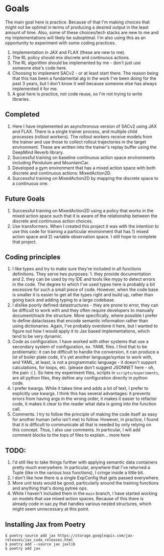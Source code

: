# Goals

The main goal here is practice. Because of that I'm making choices that might not be optimal in terms
of producing a desired output in the least amount of time. Also, some of these choices/tech stacks are new to me
and my implementations will likely be suboptimal. I'm also using this as an opportunity to experiment
with some coding practices.


1. Implementation in JAX and FLAX (these are new to me).
2. The RL policy should mix discrete and continuous actions.
3. The RL algorithm should be implemented by me - don't just use someone else's code here.
4. Choosing to implement SACv2 - or at least start there. The reason being that this has been a fundamental alg in the
work I've been doing for the past 3 years, but I don't know it well because someone else has always implemented it for
me.
5. A goal here is practice, not code reuse, so I'm not trying to write libraries.

## Completed

1. Here I have implemented an asynchronous version of SACv2 using JAX and FLAX. There is a single trainer process, and
multiple child processes (rollout workers). The rollout workers receive models from the trainer and use
those to collect rollout trajectories in the target environment. These are written into the trainer's replay 
buffer using the DeepMind Reverb library.
2. Successful training on baseline continuous action space environments including Pendulum and MountainCar.
3. Developed a gym environment that has a mixed action space with both discrete and continuous actions: MixedAction2D.
4. Successful training on MixedAction2D by mapping the discrete space to a continuous one.

## Future Goals

1. Successful training on MixedAction2D using a policy that works in the mixed action space such that it is aware of
the relationship between the discrete and continuous action choices.
2. Use transformers. When I created this project it was with the intention to use this code for training a particular
environment that has 1) mixed action space and 2) variable observation space. I still hope to complete that project.

## Coding principles

1. I like types and try to make sure they're included in all functions definitions. They serve two purposes: 1. they
provide documentation and 2. they can be used by my IDE and tools like mypy to detect errors in the code. The degree to
which I've used types here is probably a bit excessive for such a small piece of code. However, when the code base is 
smaller it is easier to get all the types right and build up, rather than going back and adding typing to a large 
codebase.
2. I dislike poorly defined datastructures - they are prone to error, they can be difficult to work with and they often
require developers to manually document/track the structure. More specifically, where possible I prefer to define
dataclasses that encode semantic information rather than using dictionaries. Again, I've probably overdone it here, but
I wanted to figure out how I would apply it to Jax based implementations, which tend to be very dynamic.
3. Code as configuration. I have worked with other systems that use a secondary system of configuration, ex. YAML files.
I find that to be problematic: it can be difficult to handle the conversion, it can produce a lot of boiler plate code,
it's yet another language/syntax to work with, and YAML, at least, is not a programmatic language - it doesn't support
calculations, for loops, etc. (please don't suggest JSONNET here - oh, the pain :( ). So here my experiment files,
scripts in `scripts/experiments`, are all python files, they define any configuration directly in python code.
4. I prefer kwargs. While it takes time and adds a lot of text, I prefer to explicitly use kwargs. I think this has
several advantages: it prevents errors from having args in the wrong order, it makes it easier to refactor code, it
makes it clear to the reader what data is going into the function call.
5. Comments. I try to follow the principle of making the code itself as easy for another human (who isn't me) to follow.
However, in practice, I found that it is difficult to communicate all that is needed by only relying on this concept.
Thus, I also use comments. In particular, I will add comment blocks to the tops of files to explain... more here


## TODO:

1. I'd still like to take things further with applying semantic data containers pretty much everywhere. In particular,
anywhere that I've returned a Tuple (like in the various loss functions), I cringe inside a little bit.
2. I don't like how there is a single ExpConfig that gets passed everywhere.
3. More unit tests would be good, particularly around the training functions and anything that's doing pytree ops.
4. While I haven't included them in the `main` branch, I have started working on models that use mixed action spaces. 
Because of this there is already code in sac.py that handles various nested structures, which might seem unnecessary
at this point.

## Installing Jax from Poetry

```
$ poetry source add jax https://storage.googleapis.com/jax-releases/jax_cuda_releases.html
$ poetry add --source jax jaxlib
$ poetry add jax
```